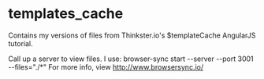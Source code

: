 # templates_cache
Contains my versions of files from Thinkster.io's $templateCache AngularJS tutorial.

Call up a server to view files. I use:  browser-sync start --server --port 3001 --files="./*" 
For more info, view http://www.browsersync.io/
